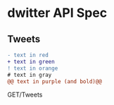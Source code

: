 # dwitter API Spec 

## Tweets

```diff
- text in red
+ text in green
! text in orange
# text in gray
@@ text in purple (and bold)@@
```

GET/Tweets